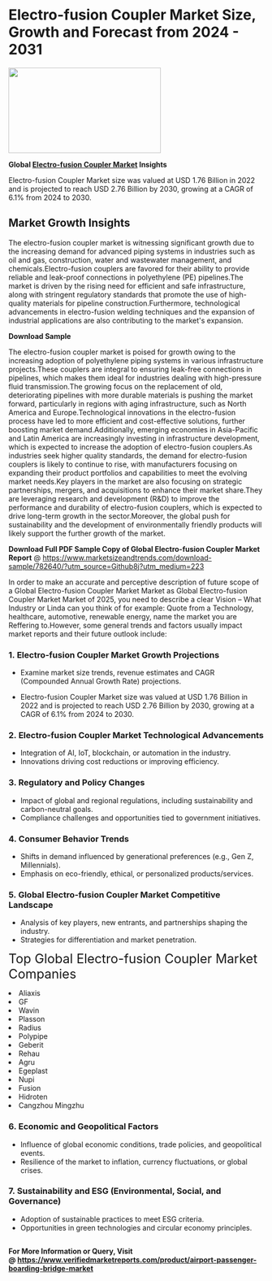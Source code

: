 <H1>Electro-fusion Coupler Market Size, Growth and Forecast from 2024 - 2031</H1><img class="aligncenter size-medium wp-image-584254" src="https://thirdeyenews.in/wp-content/uploads/2024/09/Global-Market-Research-300x168.jpeg" alt="" width="300" height="168" /><p><strong>Global&nbsp;<a href="https://www.marketsizeandtrends.com/download-sample/782640/?utm_source=Github8j?utm_medium=223">Electro-fusion Coupler Market</a> Insights</strong></p><p>Electro-fusion Coupler Market size was valued at USD 1.76 Billion in 2022 and is projected to reach USD 2.76 Billion by 2030, growing at a CAGR of 6.1% from 2024 to 2030.</p><p><h2>Market Growth Insights</h2> <p>The electro-fusion coupler market is witnessing significant growth due to the increasing demand for advanced piping systems in industries such as oil and gas, construction, water and wastewater management, and chemicals.Electro-fusion couplers are favored for their ability to provide reliable and leak-proof connections in polyethylene (PE) pipelines.The market is driven by the rising need for efficient and safe infrastructure, along with stringent regulatory standards that promote the use of high-quality materials for pipeline construction.Furthermore, technological advancements in electro-fusion welding techniques and the expansion of industrial applications are also contributing to the market's expansion.</p> <p><strong>Download Sample</strong></p> <p>The electro-fusion coupler market is poised for growth owing to the increasing adoption of polyethylene piping systems in various infrastructure projects.These couplers are integral to ensuring leak-free connections in pipelines, which makes them ideal for industries dealing with high-pressure fluid transmission.The growing focus on the replacement of old, deteriorating pipelines with more durable materials is pushing the market forward, particularly in regions with aging infrastructure, such as North America and Europe.Technological innovations in the electro-fusion process have led to more efficient and cost-effective solutions, further boosting market demand.Additionally, emerging economies in Asia-Pacific and Latin America are increasingly investing in infrastructure development, which is expected to increase the adoption of electro-fusion couplers.As industries seek higher quality standards, the demand for electro-fusion couplers is likely to continue to rise, with manufacturers focusing on expanding their product portfolios and capabilities to meet the evolving market needs.Key players in the market are also focusing on strategic partnerships, mergers, and acquisitions to enhance their market share.They are leveraging research and development (R&D) to improve the performance and durability of electro-fusion couplers, which is expected to drive long-term growth in the sector.Moreover, the global push for sustainability and the development of environmentally friendly products will likely support the further growth of the market.</p> <p><span class=""><strong>Download Full PDF Sample Copy of Global Electro-fusion Coupler Market Report</strong> @ <a href="https://www.marketsizeandtrends.com/download-sample/782640/?utm_source=Github8j?utm_medium=223" target="_blank">https://www.marketsizeandtrends.com/download-sample/782640/?utm_source=Github8j?utm_medium=223</a></span></p><p>In order to make an accurate and perceptive description of future scope of a Global&nbsp;Electro-fusion Coupler Market Market as Global&nbsp;Electro-fusion Coupler Market Market of 2025, you need to describe a clear Vision &ndash; What Industry or Linda can you think of for example: Quote from a Technology, healthcare, automotive, renewable energy, name the market you are Reffering to.However, some general trends and factors usually impact market reports and their future outlook include:</p><h3>1.&nbsp;<strong>Electro-fusion Coupler Market Growth Projections</strong></h3><ul><li>Examine market size trends, revenue estimates and CAGR (Compounded Annual Growth Rate) projections.</li><li><p>Electro-fusion Coupler Market size was valued at USD 1.76 Billion in 2022 and is projected to reach USD 2.76 Billion by 2030, growing at a CAGR of 6.1% from 2024 to 2030.</p></li></ul><h3>2.&nbsp;<strong>Electro-fusion Coupler Market Technological Advancements</strong></h3><ul><li>Integration of AI, IoT, blockchain, or automation in the industry.</li><li>Innovations driving cost reductions or improving efficiency.</li></ul><h3>3.&nbsp;<strong>Regulatory and Policy Changes</strong></h3><ul><li>Impact of global and regional regulations, including sustainability and carbon-neutral goals.</li><li>Compliance challenges and opportunities tied to government initiatives.</li></ul><h3>4.&nbsp;<strong>Consumer Behavior Trends</strong></h3><ul><li>Shifts in demand influenced by generational preferences (e.g., Gen Z, Millennials).</li><li>Emphasis on eco-friendly, ethical, or personalized products/services.</li></ul><h3>5.&nbsp;<strong>Global Electro-fusion Coupler Market Competitive Landscape</strong></h3><ul><li>Analysis of key players, new entrants, and partnerships shaping the industry.</li><li>Strategies for differentiation and market penetration.</li></ul><p data-pm-slice="1 1 []"><span style="color: inherit; font-family: inherit; font-size: 25px;">Top Global Electro-fusion Coupler Market Companies</span></p><div class="" data-test-id=""><p><li> Aliaxis</li><li> GF</li><li> Wavin</li><li> Plasson</li><li> Radius</li><li> Polypipe</li><li> Geberit</li><li> Rehau</li><li> Agru</li><li> Egeplast</li><li> Nupi</li><li> Fusion</li><li> Hidroten</li><li> Cangzhou Mingzhu</li></p></div><h3>6.&nbsp;<strong>Economic and Geopolitical Factors</strong></h3><ul><li>Influence of global economic conditions, trade policies, and geopolitical events.</li><li>Resilience of the market to inflation, currency fluctuations, or global crises.</li></ul><h3>7.&nbsp;<strong>Sustainability and ESG (Environmental, Social, and Governance)</strong></h3><ul><li>Adoption of sustainable practices to meet ESG criteria.</li><li>Opportunities in green technologies and circular economy principles.</li></ul><h2><strong style="font-size: 14px;">For More Information or Query, Visit @&nbsp;</strong><a style="background-color: #ffffff; font-size: 14px;" href="https://www.marketsizeandtrends.com/report/electro-fusion-coupler-market/" target="_blank">https://www.verifiedmarketreports.com/product/airport-passenger-boarding-bridge-market</a></h2>